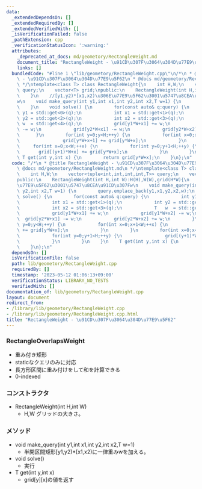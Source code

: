 ```yaml
---
data:
  _extendedDependsOn: []
  _extendedRequiredBy: []
  _extendedVerifiedWith: []
  _isVerificationFailed: false
  _pathExtension: cpp
  _verificationStatusIcon: ':warning:'
  attributes:
    _deprecated_at_docs: md/geometory/RectangleWeight.md
    document_title: "RectangleWeight - \u91CD\u307F\u3064\u304D\u77E9\u5F62"
    links: []
  bundledCode: "#line 1 \"lib/geometory/RectangleWeight.cpp\"\n/*\n * @title RectangleWeight\
    \ - \u91CD\u307F\u3064\u304D\u77E9\u5F62\n * @docs md/geometory/RectangleWeight.md\n\
    \ */\ntemplate<class T> class RectangleWeight{\n    int H,W;\n    vector<tuple<int,int,int,int,T>>\
    \ query;\n    vector<T> grid;\npublic:\n    RectangleWeight(int H,int W):H(H),W(W),grid(H*W){\n\
    \    }\n    //[y1,y2)*[x1,x2)\u306E\u77E9\u5F62\u3001\u5747\u8CEA\u91CD\u307F\
    w\n    void make_query(int y1,int x1,int y2,int x2,T w=1) {\n        query.emplace_back(y1,x1,y2,x2,w);\n\
    \    }\n    void solve() {\n        for(const auto& q:query) {\n            int\
    \ y1 = std::get<0>(q);\n            int x1 = std::get<1>(q);\n            int\
    \ y2 = std::get<2>(q);\n            int x2 = std::get<3>(q);\n            T  \
    \ w  = std::get<4>(q);\n            grid[y1*W+x1] += w;\n            grid[y1*W+x2]\
    \ -= w;\n            grid[y2*W+x1] -= w;\n            grid[y2*W+x2] += w;\n  \
    \      }\n        for(int y=0;y<H;++y) {\n            for(int x=0;x+1<W;++x) {\n\
    \                grid[y*W+x+1] += grid[y*W+x];\n            }\n        }\n   \
    \     for(int x=0;x<W;++x) {\n            for(int y=0;y+1<H;++y) {\n         \
    \       grid[(y+1)*W+x] += grid[y*W+x];\n            }\n        }\n    }\n   \
    \ T get(int y,int x) {\n        return grid[y*W+x];\n    }\n};\n"
  code: "/*\n * @title RectangleWeight - \u91CD\u307F\u3064\u304D\u77E9\u5F62\n *\
    \ @docs md/geometory/RectangleWeight.md\n */\ntemplate<class T> class RectangleWeight{\n\
    \    int H,W;\n    vector<tuple<int,int,int,int,T>> query;\n    vector<T> grid;\n\
    public:\n    RectangleWeight(int H,int W):H(H),W(W),grid(H*W){\n    }\n    //[y1,y2)*[x1,x2)\u306E\
    \u77E9\u5F62\u3001\u5747\u8CEA\u91CD\u307Fw\n    void make_query(int y1,int x1,int\
    \ y2,int x2,T w=1) {\n        query.emplace_back(y1,x1,y2,x2,w);\n    }\n    void\
    \ solve() {\n        for(const auto& q:query) {\n            int y1 = std::get<0>(q);\n\
    \            int x1 = std::get<1>(q);\n            int y2 = std::get<2>(q);\n\
    \            int x2 = std::get<3>(q);\n            T   w  = std::get<4>(q);\n\
    \            grid[y1*W+x1] += w;\n            grid[y1*W+x2] -= w;\n          \
    \  grid[y2*W+x1] -= w;\n            grid[y2*W+x2] += w;\n        }\n        for(int\
    \ y=0;y<H;++y) {\n            for(int x=0;x+1<W;++x) {\n                grid[y*W+x+1]\
    \ += grid[y*W+x];\n            }\n        }\n        for(int x=0;x<W;++x) {\n\
    \            for(int y=0;y+1<H;++y) {\n                grid[(y+1)*W+x] += grid[y*W+x];\n\
    \            }\n        }\n    }\n    T get(int y,int x) {\n        return grid[y*W+x];\n\
    \    }\n};\n"
  dependsOn: []
  isVerificationFile: false
  path: lib/geometory/RectangleWeight.cpp
  requiredBy: []
  timestamp: '2023-05-12 01:06:13+09:00'
  verificationStatus: LIBRARY_NO_TESTS
  verifiedWith: []
documentation_of: lib/geometory/RectangleWeight.cpp
layout: document
redirect_from:
- /library/lib/geometory/RectangleWeight.cpp
- /library/lib/geometory/RectangleWeight.cpp.html
title: "RectangleWeight - \u91CD\u307F\u3064\u304D\u77E9\u5F62"
---
```

### RectangleOverlapsWeight
- 重み付き矩形
- staticなクエリのみに対応
- 長方形区間に重み付けをして和を計算できる
- 0-indexed

### コンストラクタ
- RectangleWeight(int H,int W)
  - H,W グリッドの大きさ。
  
### メソッド
- void make_query(int y1,int x1,int y2,int x2,T w=1) 
  - 半開区間矩形[y1,y2)*[x1,x2)に一律重みwを加える。
- void solve() 
  - 実行
- T get(int y,int x) 
  - grid[y][x]の値を返す